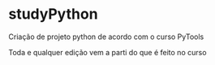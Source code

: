 # studyPython
Criação de projeto python de acordo com o curso PyTools

Toda e qualquer edição vem a parti do que é feito no curso